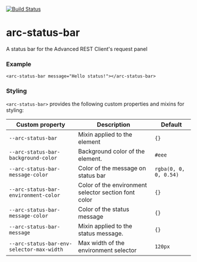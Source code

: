 [![Build Status](https://travis-ci.org/advanced-rest-client/arc-status-bar.svg?branch=stage)](https://travis-ci.org/advanced-rest-client/arc-status-bar)  

# arc-status-bar

A status bar for the Advanced REST Client's request panel

### Example
```
<arc-status-bar message="Hello status!"></arc-status-bar>
```

### Styling
`<arc-status-bar>` provides the following custom properties and mixins for styling:

Custom property | Description | Default
----------------|-------------|----------
`--arc-status-bar` | Mixin applied to the element | `{}`
`--arc-status-bar-background-color` | Background color of the element. | `#eee`
`--arc-status-bar-message-color` | Color of the message on status bar | `rgba(0, 0, 0, 0.54)`
`--arc-status-bar-environment-color` | Color of the environment selector section font color | `{}`
`--arc-status-bar-message-color` | Color of the status message | `{}`
`--arc-status-bar-message` | Mixin applied to the status message. | `{}`
`--arc-status-bar-env-selector-max-width` | Max width of the environment selector | `120px`


